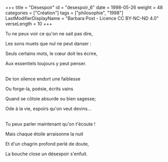 +++
title = "Désespoir"
id = "desespoir_6"
date = 1998-05-26
weight = 48
categories = ["Création"]
tags = ["philosophie", "1998"]
LastModifierDisplayName = "Barbara Post - Licence CC BY-NC-ND 4.0"
verseLength = 10
+++

Tu ne peux voir ce qu'on ne sait pas dire,

Les sons muets que nul ne peut danser :

Seuls certains mots, le cœur doit les écrire,

Aux essentiels toujours y peut penser.

 \
De ton silence endort une faiblesse

Ou forge-la, poésie, écrits vains

Quand se côtoie absurde ou bien sagesse;

Ode à la vie, espoirs qu'on veut devins...

 \
Tu peux parler maintenant qu'on t'écoute !

Mais chaque étoile arraisonne la nuit

Et d'un chagrin profond perlé de doute,

La bouche close un désespoir s'enfuit.
